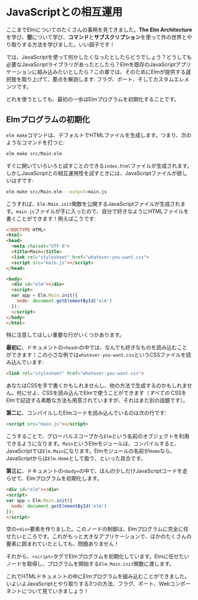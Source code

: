 <!--
# JavaScript Interop
-->
# JavaScriptとの相互運用

<!--
We have seen quite a bit of Elm so far! We learned **The Elm Architecture**. We learned about **types**. We learned how to interact with the outside world through **commands** and **subscriptions**. Things are going well!
-->
ここまでElmについてのたくさんの事柄を見てきました。**The Elm Architecture**を学び、**型**について学び、**コマンド**と**サブスクリプション**を使って外の世界とやり取りする方法を学びました。いい調子です！

<!--
But what happens when you need to do something in JavaScript? Maybe there is a JavaScript library you absolutely need? Maybe you want to embed Elm in an existing JavaScript application? Etc. This chapter will outline all the available options: flags, ports, and custom elements.
-->
では、JavaScriptを使って何かしたくなったとしたらどうでしょう？どうしても必要なJavaScriptライブラリがあったとしたら？Elmを既存のJavaScriptアプリケーションに組み込みたいとしたら？この章では、そのためにElmが提供する選択肢を取り上げて、要点を解説します: フラグ、ポート、そしてカスタムエレメンツです。

<!--
Whichever one you use, the first step is to initialize your Elm program.
-->
どれを使うとしても、最初の一歩はElmプログラムを初期化することです。


<!--
## Initializing Elm Programs
-->
## Elmプログラムの初期化

<!--
Running `elm make` produces HTML files by default. So if you say:
-->
`elm make`コマンドは、デフォルトでHTMLファイルを生成します。つまり、次のようなコマンドを打つと:

```bash
elm make src/Main.elm
```

<!--
It produces an `index.html` file that you can just open and start playing with. If you are getting into JavaScript interop, you want to produce JavaScript files instead:
-->
すぐに開いていろいろと試すことのできる`index.html`ファイルが生成されます。しかしJavaScriptとの相互運用性を試すときには、JavaScriptファイルが欲しいはずです:

```bash
elm make src/Main.elm --output=main.js
```

<!--
This produces a JavaScript file that exposes an `Elm.Main.init` function. So once you have `main.js` you can write your own HTML file that does whatever you want! For example:
-->
こうすれば、`Elm.Main.init`関数を公開するJavaScriptファイルが生成されます。`main.js`ファイルが手に入ったので、自分で好きなようにHTMLファイルを書くことができます！例えばこうです:


```html
<!DOCTYPE HTML>
<html>
<head>
  <meta charset="UTF-8">
  <title>Main</title>
  <link rel="stylesheet" href="whatever-you-want.css">
  <script src="main.js"></script>
</head>

<body>
  <div id="elm"></div>
  <script>
  var app = Elm.Main.init({
    node: document.getElementById('elm')
  });
  </script>
</body>
</html>
```

<!--
I want to call attention to a couple important lines here.
-->
特に注意してほしい重要な行がいくつかあります。

<!--
**First**, in the `<head>` of the document, you can load whatever you want! In our little example we  loaded a CSS file called `whatever-you-want.css`:
-->
**最初に**、ドキュメントの`<head>`の中では、なんでも好きなものを読み込むことができます！この小さな例では`whatever-you-want.css`というCSSファイルを読み込んでいます:

```html
<link rel="stylesheet" href="whatever-you-want.css">
```

<!--
Maybe you write CSS by hand. Maybe you generate it somehow. Whatever the case, you can load it and use it in Elm. (There are some great options for specifying your CSS all _within_ Elm as well, but that is a whole other topic!)
-->
あなたはCSSを手で書くかもしれませんし、他の方法で生成するのかもしれません。何にせよ、CSSを読み込んでElmで使うことができます（_すべての_ CSSをElmで記述する素敵な方法も用意されていますが、それはまた別の話題です）。

<!--
**Second**, we have a line to load our compiled Elm code:
-->
**第二に**、コンパイルしたElmコードを読み込んでいるのは次の行です:

```html
<script src="main.js"></script>
```

<!--
This will make an object called `Elm` available in global scope. So if you compile an Elm module called `Main`, you will have `Elm.Main` in JavaScript. If you compile an Elm module named `Home`, you will have `Elm.Home` in JavaScript. Etc.
-->
こうすることで、グローバルスコープから`Elm`という名前のオブジェクトを利用できるようになります。`Main`というElmモジュールは、コンパイルすると、JavaScriptでは`Elm.Main`になります。Elmモジュールの名前が`Home`なら、JavaScriptからは`Elm.Home`として扱う、といった具合です。

<!--
**Third**, in the `<body>` of the document, we run a little bit of JavaScript code to initialize our Elm program:
-->
**第三に**、ドキュメントの`<body>`の中で、ほんの少しだけJavaScriptコードを走らせて、Elmプログラムを初期化します。

```html
<div id="elm"></div>
<script>
var app = Elm.Main.init({
  node: document.getElementById('elm')
});
</script>
```

<!--
We create an empty `<div>`. We want our Elm program to take over that node entirely. Maybe it is within a larger application, surrounded by tons of other stuff? That is fine!
-->
空の`<div>`要素を作りました。このノードの制御は、Elmプログラムに完全に任せたいところです。これがもっと大きなアプリケーションで、ほかのたくさんの要素に囲まれていたとしても、問題ありません！

<!--
The `<script>` tag then initializes our Elm program. We grab the `node` we want to take over, and give it to `Elm.Main.init` which starts our program.
-->
それから、`<script>`タグでElmプログラムを初期化しています。Elmに任せたいノードを取得し、プログラムを開始する`Elm.Main.init`関数に渡します。

<!--
Now that we can embed Elm programs in an HTML document, it is time to start exploring the three interop options: flags, ports, and web components!
-->
これでHTMLドキュメントの中にElmプログラムを組み込むことができました。いよいよJavaScriptとやり取りする3つの方法、フラグ、ポート、Webコンポーネントについて見ていきましょう！
